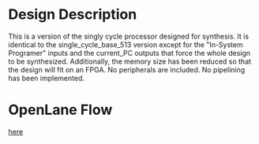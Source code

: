 # Design Description

This is a version of the singly cycle processor designed for synthesis. It is
identical to the single_cycle_base_513 version except for the "In-System
Programer" inputs and the current_PC outputs that force the whole design to be
synthesized. Additionally, the memory size has been reduced so that the design
will fit on an FPGA. No peripherals are included. No pipelining has been
implemented.

# OpenLane Flow
[here](#../picorv32a/README.md)

